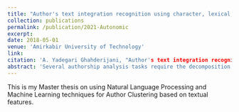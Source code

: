 ```yaml
---
title: "Author's text integration recognition using character, lexical, syntactic and semantic features in Persian texts"
collection: publications
permalink: /publication/2021-Autonomic
excerpt: 
date: 2018-05-01
venue: 'Amirkabir University of Technology'
link: 
citation: 'A. Yadegari Ghahderijani, "Author's text integration recognition using character, lexical, syntactic and semantic features in Persian texts,"  M.S. thesis, Computer Engineering and Information Technology Department, Amirkabir University of Technology, 2018.'
abstract: 'Several authorship analysis tasks require the decomposition of multi-authored text into its authorial components. Authorship identification is an important task within stylometry that can be applied to many cases. For example, determining the author of a ransom note can save someone’s life, discovering whether all the uploaded assignments of a student are classified as their own work can reduce the amount of plagiarism, but it can be also applied in arts to identify an author of an old text. The documents clustering task, by author’s linguistic style, is also of vital importance in forensic applications. In this project, we focus on unsupervised authorship analysis and provide an evaluation framework and a random baseline to compare different approaches. In this work, given a collection of short documents, we approach the author clustering task to determine which documents are written by the same author. The number of clusters is determined through the computation of silhouettes for some approaches. Several approaches are compared but Affinity Propagation clustering method has the best result with 0.51 average B-Cubed F-score without using n-gram features, and it is improved to 0.61 using n-gram features. Several features including Punctuations frequency, small tokens frequency, average tokens length, stop words frequency, Part of speech tags frequency and function words are extracted from data. Text data are gathered from 6 different Persian newspaper authors.'
---
```

This is my Master thesis on using Natural Language Processing and Machine Learning techniques for Author Clustering based on textual features.
